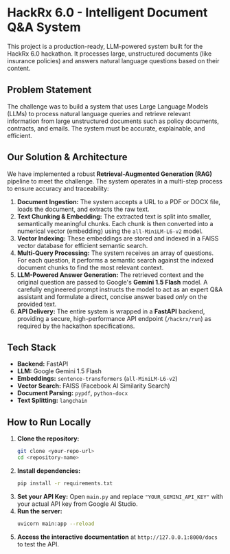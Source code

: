 # HackRx 6.0 - Intelligent Document Q&A System

This project is a production-ready, LLM-powered system built for the HackRx 6.0 hackathon. It processes large, unstructured documents (like insurance policies) and answers natural language questions based on their content.

## Problem Statement

The challenge was to build a system that uses Large Language Models (LLMs) to process natural language queries and retrieve relevant information from large unstructured documents such as policy documents, contracts, and emails. The system must be accurate, explainable, and efficient.

## Our Solution & Architecture

We have implemented a robust **Retrieval-Augmented Generation (RAG)** pipeline to meet the challenge. The system operates in a multi-step process to ensure accuracy and traceability:

1.  **Document Ingestion:** The system accepts a URL to a PDF or DOCX file, loads the document, and extracts the raw text.
2.  **Text Chunking & Embedding:** The extracted text is split into smaller, semantically meaningful chunks. Each chunk is then converted into a numerical vector (embedding) using the `all-MiniLM-L6-v2` model.
3.  **Vector Indexing:** These embeddings are stored and indexed in a FAISS vector database for efficient semantic search.
4.  **Multi-Query Processing:** The system receives an array of questions. For each question, it performs a semantic search against the indexed document chunks to find the most relevant context.
5.  **LLM-Powered Answer Generation:** The retrieved context and the original question are passed to Google's **Gemini 1.5 Flash** model. A carefully engineered prompt instructs the model to act as an expert Q&A assistant and formulate a direct, concise answer based *only* on the provided text.
6.  **API Delivery:** The entire system is wrapped in a **FastAPI** backend, providing a secure, high-performance API endpoint (`/hackrx/run`) as required by the hackathon specifications.

## Tech Stack

- **Backend:** FastAPI
- **LLM:** Google Gemini 1.5 Flash
- **Embeddings:** `sentence-transformers` (`all-MiniLM-L6-v2`)
- **Vector Search:** FAISS (Facebook AI Similarity Search)
- **Document Parsing:** `pypdf`, `python-docx`
- **Text Splitting:** `langchain`

## How to Run Locally

1.  **Clone the repository:**
    ```bash
    git clone <your-repo-url>
    cd <repository-name>
    ```
2.  **Install dependencies:**
    ```bash
    pip install -r requirements.txt
    ```
3.  **Set your API Key:**
    Open `main.py` and replace `"YOUR_GEMINI_API_KEY"` with your actual API key from Google AI Studio.
4.  **Run the server:**
    ```bash
    uvicorn main:app --reload
    ```
5.  **Access the interactive documentation** at `http://127.0.0.1:8000/docs` to test the API.